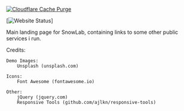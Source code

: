 [![Cloudflare Cache Purge](https://github.com/snowmobile2004/Landing-Page/actions/workflows/cachepurge.yml/badge.svg)](https://github.com/snowmobile2004/Landing-Page/actions/workflows/cachepurge.yml)

[![Website Status](https://img.shields.io/website?down_color=red&down_message=offline&style=plastic&up_color=green&up_message=online&url=https%3A%2F%2Flanding.snowlab.tech)]

Main landing page for SnowLab, containing links to some other public services i run. 




Credits:

	Demo Images:
		Unsplash (unsplash.com)

	Icons:
		Font Awesome (fontawesome.io)

	Other:
		jQuery (jquery.com)
		Responsive Tools (github.com/ajlkn/responsive-tools)
